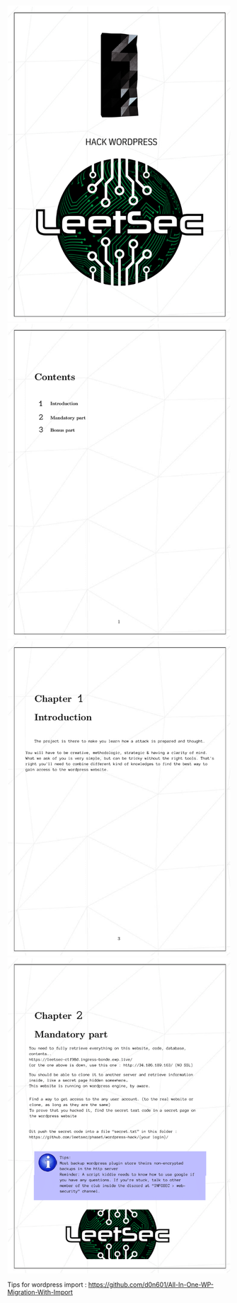 ![Page1](https://github.com/leetsec/phase-1/blob/master/wordpress-hack/.png/wordpress1.png?raw=true)
![Page1](https://github.com/leetsec/phase-1/blob/master/wordpress-hack/.png/wordpress2.png?raw=true)
![Page1](https://github.com/leetsec/phase-1/blob/master/wordpress-hack/.png/wordpress3.png?raw=true)
![Page1](https://github.com/leetsec/phase-1/blob/master/wordpress-hack/.png/wordpress4.png?raw=true)

Tips for wordpress import : https://github.com/d0n601/All-In-One-WP-Migration-With-Import
